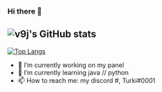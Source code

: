 ### Hi there 👋
![v9j's GitHub stats](https://github-readme-stats.vercel.app/api?username=v9j&show_icons=true&theme=radical)
--
[![Top Langs](https://github-readme-stats.vercel.app/api/top-langs/?username=v9j&layout=compact&theme=tokyonight)](https://github.com/v9j?tab=repositories)

- 🔭 I’m currently working on my panel 
- 🌱 I’m currently learning java // python
- 📫 How to reach me: my discord #, Turki#0001
